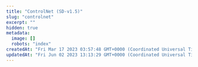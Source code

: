 ```yaml
---
title: "ControlNet (SD-v1.5)"
slug: "controlnet"
excerpt: ""
hidden: true
metadata: 
  image: []
  robots: "index"
createdAt: "Fri Mar 17 2023 03:57:48 GMT+0000 (Coordinated Universal Time)"
updatedAt: "Fri Jun 02 2023 13:13:29 GMT+0000 (Coordinated Universal Time)"
---
```

